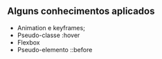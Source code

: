 ## Alguns conhecimentos aplicados

* Animation e keyframes;
* Pseudo-classe :hover
* Flexbox
* Pseudo-elemento ::before